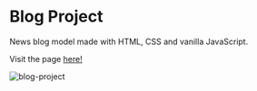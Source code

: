 # Blog Project

News blog model made with HTML, CSS and vanilla JavaScript.

Visit the page [here!](https://manueldilena.github.io/blog-project/)

![blog-project](https://github.com/user-attachments/assets/2538e1c5-1698-4dfd-9d88-1e3eb2e2c1dd)

